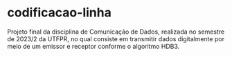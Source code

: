 # codificacao-linha
Projeto final da disciplina de Comunicação de Dados, realizada no semestre de 2023/2 da UTFPR, no qual consiste em transmitir dados digitalmente por meio de um emissor e receptor conforme o algoritmo HDB3.
